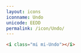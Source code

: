 ```yaml
---
layout: icons
iconname: Undo
unicode: EEDD
permalink: /icon/Undo/
---
```


``` html
<i class="mi mi-Undo"></i>
```
